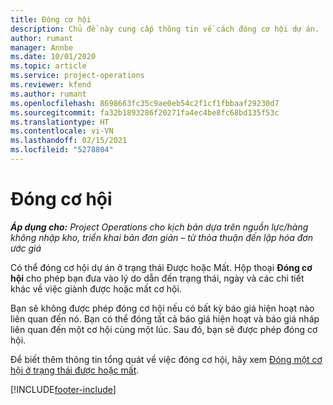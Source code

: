 ```yaml
---
title: Đóng cơ hội
description: Chủ đề này cung cấp thông tin về cách đóng cơ hội dự án.
author: rumant
manager: Annbe
ms.date: 10/01/2020
ms.topic: article
ms.service: project-operations
ms.reviewer: kfend
ms.author: rumant
ms.openlocfilehash: 8698663fc35c9ae0eb54c2f1cf1fbbaaf29230d7
ms.sourcegitcommit: fa32b1893286f20271fa4ec4be8fc68bd135f53c
ms.translationtype: HT
ms.contentlocale: vi-VN
ms.lasthandoff: 02/15/2021
ms.locfileid: "5278804"
---
```

# <a name="close-an-opportunity"></a>Đóng cơ hội

_**Áp dụng cho:** Project Operations cho kịch bản dựa trên nguồn lực/hàng không nhập kho, triển khai bản đơn giản – từ thỏa thuận đến lập hóa đơn ước giá_

Có thể đóng cơ hội dự án ở trạng thái Được hoặc Mất. Hộp thoại **Đóng cơ hội** cho phép bạn đưa vào lý do dẫn đến trạng thái, ngày và các chi tiết khác về việc giành được hoặc mất cơ hội.

Bạn sẽ không được phép đóng cơ hội nếu có bất kỳ báo giá hiện hoạt nào liên quan đến nó. Bạn có thể đóng tất cả báo giá hiện hoạt và báo giá nháp liên quan đến một cơ hội cùng một lúc. Sau đó, bạn sẽ được phép đóng cơ hội.

Để biết thêm thông tin tổng quát về việc đóng cơ hội, hãy xem [Đóng một cơ hội ở trạng thái được hoặc mất](https://docs.microsoft.com/dynamics365/sales-enterprise/close-opportunity-won-lost-sales).


[!INCLUDE[footer-include](../includes/footer-banner.md)]